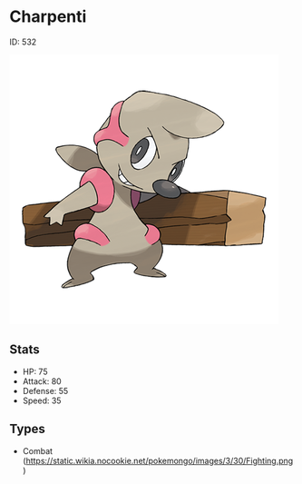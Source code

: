 # Charpenti


ID: 532

![](https://raw.githubusercontent.com/PokeAPI/sprites/master/sprites/pokemon/other/official-artwork/532.png "Charpenti")

## Stats


 - HP: 75
 - Attack: 80
 - Defense: 55
 - Speed: 35

## Types


 - Combat (https://static.wikia.nocookie.net/pokemongo/images/3/30/Fighting.png)
